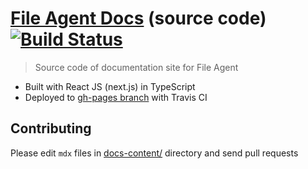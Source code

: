 # [File Agent Docs](https://safrazik.github.io/file-agent) (source code) [![Build Status](https://travis-ci.com/safrazik/file-agent.png?branch=master)](https://travis-ci.com/safrazik/file-agent)

> Source code of documentation site for File Agent

- Built with React JS (next.js) in TypeScript
- Deployed to [gh-pages branch](https://github.com/safrazik/file-agent/tree/gh-pages) with Travis CI

## Contributing

Please edit `mdx` files in [docs-content/](docs-content/) directory and send pull requests

